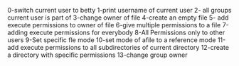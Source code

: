0-switch current user to betty
1-print username of current user
2- all groups current user is part of 
3-change owner of file
4-create an empty file
5- add execute permissions to owner of file
6-give multiple permissions to a file
7-adding execute permissions for everybody
8-All Permissions only to other users
9-Set specific fle mode
10-set mode of afile to a reference mode
11-add execute permissions to all subdirectories of current directory 
12-create a directory with specific permissions
13-change group owner
